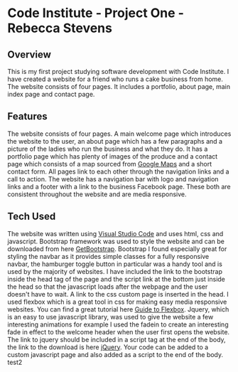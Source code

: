 # Code Institute - Project One - Rebecca Stevens

## Overview

This is my first project studying software development with Code Institute. I have created a website for a friend who runs a cake business from home. The website consists of four pages. It includes a portfolio, about page, main index page and contact page. 
 

## Features

The website consists of four pages. A main welcome page which introduces the website to the user, an about page which has a few paragraphs and a picture of the ladies who run the business and what they do. It has a portfolio page which has plenty of images of the produce and a contact page which consists of a map sourced from [Google Maps]("https://www.google.com/maps") and a short contact form. All pages link to each other through the navigation links and a call to action. The website has a navigation bar with logo and navigation links and a footer with a link to the business Facebook page. These both are consistent throughout the website and are media responsive.

## Tech Used

The website was written using [Visual Studio Code]("https://code.visualstudio.com/download") and uses html, css and javascript. Bootstrap framework was used to style the website and can be downloaded from here [GetBootstrap]("http://getbootstrap.com/"). Bootstrap I found especially great for styling the navbar as it provides simple classes for a fully responsive navbar, the hamburger toggle button in particular was a handy tool and is used by the majority of websites. I have included the link to the bootstrap inside the head tag of the page and the script link at the bottom just inside the head so that the javascript loads after the webpage and the user doesn't have to wait. A link to the css custom page is inserted in the head. I used flexbox which is a great tool in css for making easy media responsive websites. You can find a great tutorial here [Guide to Flexbox]("https://css-tricks.com/snippets/css/a-guide-to-flexbox/"). Jquery, which is an easy to use javascript library, was used to give the website a few interesting animations for example I used the fadein to create an interesting fade in effect to the welcome header when the user first opens the website. The link to jquery should be included in a script tag at the end of the body, the link to the download is here [jQuery]("https://jquery.com/"). Your code can be added to a custom javascript page and also added as a script to the end of the body. test2




